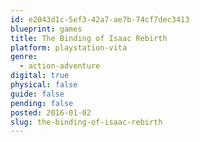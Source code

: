```yaml
---
id: e2043d1c-5ef3-42a7-ae7b-74cf7dec3413
blueprint: games
title: The Binding of Isaac Rebirth
platform: playstation-vita
genre:
  - action-adventure
digital: true
physical: false
guide: false
pending: false
posted: 2016-01-02
slug: the-binding-of-isaac-rebirth
---
```


